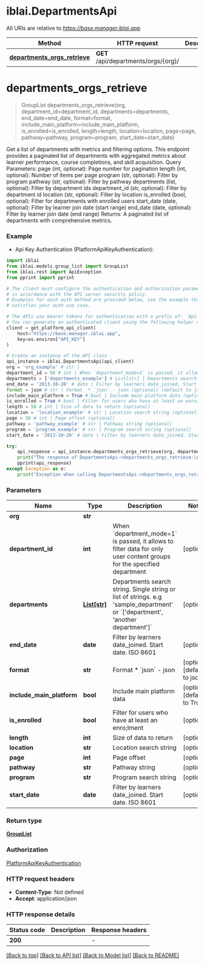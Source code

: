 # iblai.DepartmentsApi

All URIs are relative to *https://base.manager.iblai.app*

Method | HTTP request | Description
------------- | ------------- | -------------
[**departments_orgs_retrieve**](DepartmentsApi.md#departments_orgs_retrieve) | **GET** /api/departments/orgs/{org}/ | 


# **departments_orgs_retrieve**
> GroupList departments_orgs_retrieve(org, department_id=department_id, departments=departments, end_date=end_date, format=format, include_main_platform=include_main_platform, is_enrolled=is_enrolled, length=length, location=location, page=page, pathway=pathway, program=program, start_date=start_date)



Get a list of departments with metrics and filtering options.  This endpoint provides a paginated list of departments with aggregated metrics about learner performance, course completions, and skill acquisition.  Query Parameters:     page (int, optional): Page number for pagination     length (int, optional): Number of items per page     program (str, optional): Filter by program     pathway (str, optional): Filter by pathway     departments (list, optional): Filter by department ids     department_id (str, optional): Filter by department id     location (str, optional): Filter by location     is_enrolled (bool, optional): Filter for departments with enrolled users     start_date (date, optional): Filter by learner join date (start range)     end_date (date, optional): Filter by learner join date (end range)  Returns:     A paginated list of departments with comprehensive metrics.

### Example

* Api Key Authentication (PlatformApiKeyAuthentication):

```python
import iblai
from iblai.models.group_list import GroupList
from iblai.rest import ApiException
from pprint import pprint

# The client must configure the authentication and authorization parameters
# in accordance with the API server security policy.
# Examples for each auth method are provided below, use the example that
# satisfies your auth use case.

# The APIs use bearer tokens for authentication with a prefix of: `Api-Key`
# You can generate an authenticated client using the following helper method
client = get_platform_api_client(
    host="https://base.manager.iblai.app", 
    key=os.environ["API_KEY"]
)

# Create an instance of the API class
api_instance = iblai.DepartmentsApi(api_client)
org = 'org_example' # str | 
department_id = 56 # int | When `department_mode=1` is passed, it allows to filter data for only user content groups for the specified department  (optional)
departments = ['departments_example'] # List[str] | Departments search string. Single string or list of strings. e.g 'sample_department' or `['department', 'another department']`  (optional)
end_date = '2013-10-20' # date | Filter by learners date_joined. Start date. ISO 8601 (optional)
format = json # str | Format  * `json` - json (optional) (default to json)
include_main_platform = True # bool | Include main platform data (optional) (default to True)
is_enrolled = True # bool | Filter for users who have at least an enro;lment (optional)
length = 56 # int | Size of data to return (optional)
location = 'location_example' # str | Location search string (optional)
page = 56 # int | Page offset (optional)
pathway = 'pathway_example' # str | Pathway string (optional)
program = 'program_example' # str | Program search string (optional)
start_date = '2013-10-20' # date | Filter by learners date_joined. Start date. ISO 8601 (optional)

try:
    api_response = api_instance.departments_orgs_retrieve(org, department_id=department_id, departments=departments, end_date=end_date, format=format, include_main_platform=include_main_platform, is_enrolled=is_enrolled, length=length, location=location, page=page, pathway=pathway, program=program, start_date=start_date)
    print("The response of DepartmentsApi->departments_orgs_retrieve:\n")
    pprint(api_response)
except Exception as e:
    print("Exception when calling DepartmentsApi->departments_orgs_retrieve: %s\n" % e)
```



### Parameters


Name | Type | Description  | Notes
------------- | ------------- | ------------- | -------------
 **org** | **str**|  | 
 **department_id** | **int**| When &#x60;department_mode&#x3D;1&#x60; is passed, it allows to filter data for only user content groups for the specified department  | [optional] 
 **departments** | [**List[str]**](str.md)| Departments search string. Single string or list of strings. e.g &#39;sample_department&#39; or &#x60;[&#39;department&#39;, &#39;another department&#39;]&#x60;  | [optional] 
 **end_date** | **date**| Filter by learners date_joined. Start date. ISO 8601 | [optional] 
 **format** | **str**| Format  * &#x60;json&#x60; - json | [optional] [default to json]
 **include_main_platform** | **bool**| Include main platform data | [optional] [default to True]
 **is_enrolled** | **bool**| Filter for users who have at least an enro;lment | [optional] 
 **length** | **int**| Size of data to return | [optional] 
 **location** | **str**| Location search string | [optional] 
 **page** | **int**| Page offset | [optional] 
 **pathway** | **str**| Pathway string | [optional] 
 **program** | **str**| Program search string | [optional] 
 **start_date** | **date**| Filter by learners date_joined. Start date. ISO 8601 | [optional] 

### Return type

[**GroupList**](GroupList.md)

### Authorization

[PlatformApiKeyAuthentication](../README.md#PlatformApiKeyAuthentication)

### HTTP request headers

 - **Content-Type**: Not defined
 - **Accept**: application/json

### HTTP response details

| Status code | Description | Response headers |
|-------------|-------------|------------------|
**200** |  |  -  |

[[Back to top]](#) [[Back to API list]](../README.md#documentation-for-api-endpoints) [[Back to Model list]](../README.md#documentation-for-models) [[Back to README]](../README.md)

